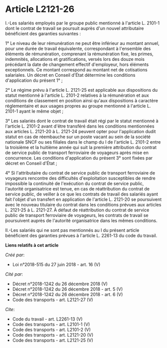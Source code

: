 # Article L2121-26

I.-Les salariés employés par le groupe public mentionné à l'article L. 2101-1 dont le contrat de travail se poursuit auprès
d'un nouvel attributaire bénéficient des garanties suivantes : 

1° Le niveau de leur rémunération ne peut être inférieur au montant annuel, pour une durée de travail équivalente,
correspondant à l'ensemble des éléments de rémunération, comprenant la rémunération fixe, les primes, indemnités, allocations
et gratifications, versés lors des douze mois précédant la date de changement effectif d'employeur, hors éléments
exceptionnels. Ce montant correspond au montant net de cotisations salariales. Un décret en Conseil d'État détermine les
conditions d'application du présent 1° ; 

2° Le régime prévu à l'article L. 2121-25 est applicable aux dispositions du statut mentionné à l'article L. 2101-2 relatives
à la rémunération et aux conditions de classement en position ainsi qu'aux dispositions à caractère réglementaire et aux
usages propres au groupe mentionné à l'article L. 2101-1 ayant le même objet ; 

3° Les salariés dont le contrat de travail était régi par le statut mentionné à l'article L. 2101-2 avant d'être transféré
dans les conditions mentionnées aux articles L. 2121-20 à L. 2121-24 peuvent opter pour l'application dudit statut en cas de
réembauche sur un poste vacant au sein de la société nationale SNCF ou ses filiales dans le champ du I de l'article L. 2101-2
entre la troisième et la huitième année qui suit la première attribution du contrat de service public de transport
ferroviaire de voyageurs après mise en concurrence. Les conditions d'application du présent 3° sont fixées par décret en
Conseil d'État ; 

4° Si l'attributaire du contrat de service public de transport ferroviaire de voyageurs rencontre des difficultés
d'exploitation susceptibles de rendre impossible la continuité de l'exécution du contrat de service public, l'autorité
organisatrice est tenue, en cas de réattribution du contrat de service public, de veiller à ce que les contrats de travail
des salariés ayant fait l'objet d'un transfert en application de l'article L. 2121-20 se poursuivent avec le nouveau
titulaire du contrat dans les conditions prévues aux articles L. 2121-25 à L. 2121-27. À défaut de réattribution du contrat
de service public de transport ferroviaire de voyageurs, les contrats de travail se poursuivent auprès de l'autorité
organisatrice dans les mêmes conditions. 

II.-Les salariés qui ne sont pas mentionnés au I du présent article bénéficient des garanties prévues à l'article L. 2261-13
du code du travail.

**Liens relatifs à cet article**

_Créé par_:

  - Loi n°2018-515 du 27 juin 2018 - art. 16 (V)

_Cité par_:

  - Décret n°2018-1242 du 26 décembre 2018 (V)
  - Décret n°2018-1242 du 26 décembre 2018 - art. 5 (V)
  - Décret n°2018-1242 du 26 décembre 2018 - art. 6 (V)
  - Code des transports - art. L2121-27 (V)

_Cite_:

  - Code du travail - art. L2261-13 (V)
  - Code des transports - art. L2101-1 (V)
  - Code des transports - art. L2101-2 (V)
  - Code des transports - art. L2121-20 (V)
  - Code des transports - art. L2121-25 (V)
